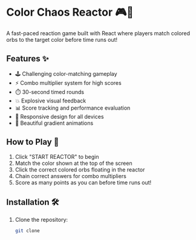 # Color Chaos Reactor 🎮🌈

A fast-paced reaction game built with React where players match colored orbs to the target color before time runs out!



## Features ✨

- 🕹️ Challenging color-matching gameplay
- ⚡ Combo multiplier system for high scores
- ⏱️ 30-second timed rounds
- 💥 Explosive visual feedback
- 📊 Score tracking and performance evaluation
- 📱 Responsive design for all devices
- 🌈 Beautiful gradient animations

## How to Play 🎯

1. Click "START REACTOR" to begin
2. Match the color shown at the top of the screen
3. Click the correct colored orbs floating in the reactor
4. Chain correct answers for combo multipliers
5. Score as many points as you can before time runs out!

## Installation 🛠️

1. Clone the repository:
   ```bash
   git clone 